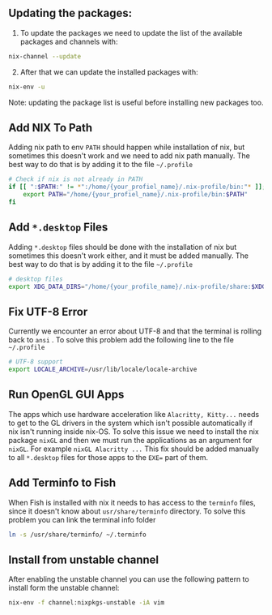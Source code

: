 ## Updating the packages:

1. To update the packages we need to update the list of the available packages and channels with:
```bash
nix-channel --update
```

2. After that we can update the installed packages with:
```bash
nix-env -u
```
Note: updating the package list is useful before installing new packages too.

## Add NIX To Path

Adding nix path to env `PATH` should happen while installation of nix, but sometimes this doesn't work and we need to add nix path manually.
The best way to do that is by adding it to the file `~/.profile`

```bash
# Check if nix is not already in PATH
if [[ ":$PATH:" != *":/home/{your_profiel_name}/.nix-profile/bin:"* ]]; then
	export PATH="/home/{your_profiel_name}/.nix-profile/bin:$PATH"
fi
```

## Add `*.desktop` Files

Adding `*.desktop` files should be done with the installation of nix but sometimes this doesn't work either, and it must be added manually.
The best way to do that is by adding it to the file `~/.profile`

```bash
# desktop files
export XDG_DATA_DIRS="/home/{your_profile_name}/.nix-profile/share:$XDG_DATA_DIRS"
```

## Fix UTF-8 Error 

Currently we encounter an error about UTF-8 and that the terminal is rolling back to `ansi` . To solve this problem add the following line to the file `~/.profile`

```bash
# UTF-8 support
export LOCALE_ARCHIVE=/usr/lib/locale/locale-archive
```

## Run OpenGL GUI Apps

The apps which use hardware acceleration like `Alacritty, Kitty...` needs to get to the GL drivers in the system which isn't possible automatically if nix isn't running inside nix-OS. 
To solve this issue we need to install the nix package `nixGL` and then we must run the applications as an argument for `nixGL`. For example `nixGL Alacritty ...`
This fix should be added manually to all `*.desktop` files for those apps to the `EXE=` part of them.  

## Add Terminfo to Fish 

When Fish is installed with nix it needs to has access to the `terminfo` files, since it doesn't know about `usr/share/terminfo` directory.
To solve this problem you can link the terminal info folder

```bash 
ln -s /usr/share/terminfo/ ~/.terminfo
```

## Install from unstable channel

After enabling the unstable channel you can use the following pattern to install form the unstable channel:

```bash
nix-env -f channel:nixpkgs-unstable -iA vim
```
